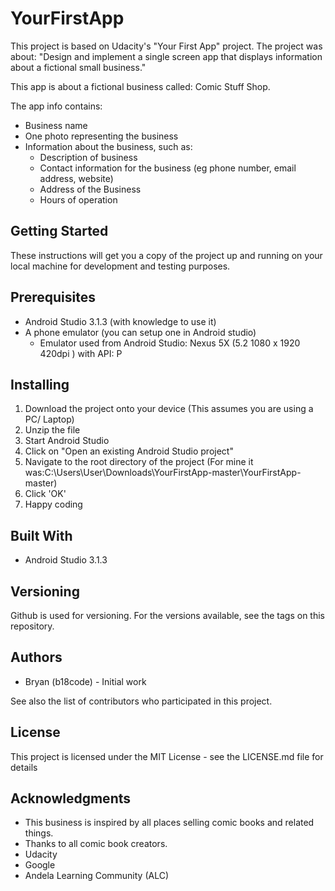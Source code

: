 # YourFirstApp

This project is based on Udacity's "Your First App" project. 
The project was about: "Design and implement a single screen app that displays information about a fictional small business."

This app is about a fictional business called: Comic Stuff Shop. 

The app info contains:

- Business name
- One photo representing the business
- Information about the business, such as:
  - Description of business
  - Contact information for the business (eg phone number, email address, website)
  - Address of the Business
  - Hours of operation

## Getting Started
These instructions will get you a copy of the project up and running on your local machine for development and testing purposes.

## Prerequisites
- Android Studio 3.1.3 (with knowledge to use it)
- A phone emulator (you can setup one in Android studio)
  - Emulator used from Android Studio: Nexus 5X (5.2 1080 x 1920 420dpi ) with API: P

## Installing
1. Download the project onto your device (This assumes you are using a PC/ Laptop)
2. Unzip the file
3. Start Android Studio 
4. Click on "Open an existing Android Studio project"
5. Navigate to the root directory of the project (For mine it was:C:\Users\User\Downloads\YourFirstApp-master\YourFirstApp-master)
6. Click 'OK'
7. Happy coding

## Built With
- Android Studio 3.1.3

## Versioning
Github is used for versioning. For the versions available, see the tags on this repository.

## Authors
-	Bryan (b18code) - Initial work

See also the list of contributors who participated in this project.

## License
This project is licensed under the MIT License - see the LICENSE.md file for details

## Acknowledgments
- This business is inspired by all places selling comic books and related things.
- Thanks to all comic book creators.
- Udacity
- Google
- Andela Learning Community (ALC)

